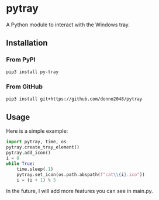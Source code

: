 # pytray

A Python module to interact with the Windows tray.

## Installation

### From PyPI

```sh
pip3 install py-tray
```

### From GitHub

```sh
pip3 install git+https://github.com/donno2048/pytray
```

## Usage

Here is a simple example:

```py
import pytray, time, os
pytray.create_tray_element()
pytray.add_icon()
i = 0
while True:
    time.sleep(.1)
    pytray.set_icon(os.path.abspath(f"cat\\{i}.ico"))
    i = (i + 1) % 5
```

In the future, I will add more features you can see in main.py.
